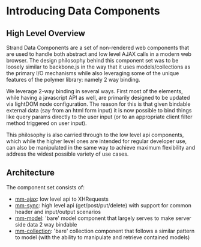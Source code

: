 # Introducing Data Components

## High Level Overview

Strand Data Components are a set of non-rendered web components that are used to handle both abstract and low level AJAX calls in a modern web browser.  The design philosophy behind this component set was to be loosely similar to backbone.js in the way that it uses models/collections as the primary I/O mechanisms while also leveraging some of the unique features of the polymer library: namely 2 way binding.  

We leverage 2-way binding in several ways. First most of the elements, while having a javascript API as well, are primarily designed to be updated via lightDOM node configuration.  The reason for this is that given bindable external data (say from an html form input) it is now possible to bind things like query params directly to the user input (or to an appropriate client filter method triggered on user input).

This philosophy is also carried through to the low level api components, which while the higher level ones are intended for regular developer use, can also be manipulated in the same way to achieve maximum flexibility and address the widest possible variety of use cases.

## Architecture

The component set consists of:

* [mm-ajax](mm-ajax.html): low level api to XHRequests
* [mm-sync](mm-sync.html): high level api (get/post/put/delete) with support for common header and input/output scenarios
* [mm-model](mm-model.html): 'bare' model component that largely serves to make server side data 2 way bindable
* [mm-collection](mm-collection.html): 'bare' collection component that follows a similar pattern to model (with the ability to manipulate and retrieve contained models)



